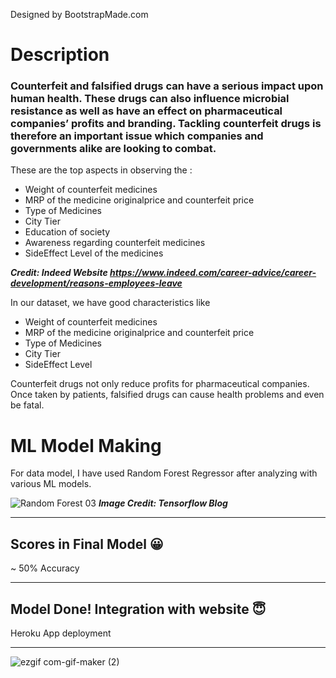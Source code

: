 
Designed by BootstrapMade.com
# Description 


### Counterfeit and falsified drugs can have a serious impact upon human health. These drugs can also influence microbial resistance as well as have an effect on pharmaceutical companies’ profits and branding. Tackling counterfeit drugs is therefore an important issue which companies and governments alike are looking to combat.


These are the top aspects in observing the :
- Weight of counterfeit medicines
- MRP of the medicine originalprice and counterfeit price
- Type of Medicines
- City Tier
- Education of society
- Awareness regarding counterfeit medicines
- SideEffect Level of the medicines

***Credit: Indeed Website https://www.indeed.com/career-advice/career-development/reasons-employees-leave***

In our dataset, we have good characteristics like 
- Weight of counterfeit medicines
- MRP of the medicine originalprice and counterfeit price
- Type of Medicines
- City Tier
- SideEffect Level 


Counterfeit drugs not only reduce profits for pharmaceutical companies. 
Once taken by patients, falsified drugs can cause health problems and even be fatal.



# ML Model Making
For data model, I have used Random Forest Regressor after analyzing with various ML models. 

![Random Forest 03](https://user-images.githubusercontent.com/41589522/128638871-b6d1eba3-b5bf-4c28-b9a5-af7c8d36669d.gif)
***Image Credit: Tensorflow Blog***
<hr>

## Scores in Final Model 😀

~ 50% Accuracy


<hr>

## Model Done! Integration with website 😇
Heroku App deployment
<hr>

![ezgif com-gif-maker (2)](https://user-images.githubusercontent.com/41589522/128636251-60f73340-d808-4926-a27f-79571a20b8c1.gif)
